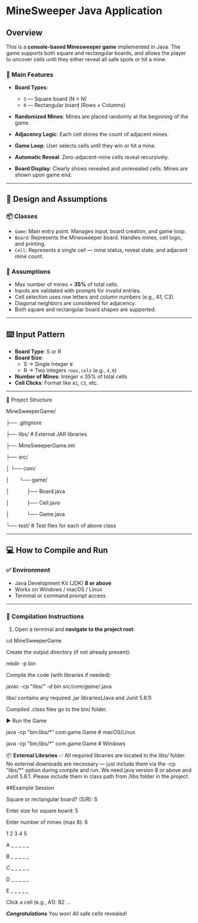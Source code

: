 # MineSweeper Java Application

## Overview

This is a **console-based Minesweeper game** implemented in Java. The game supports both square and rectangular boards, and allows the player to uncover cells until they either reveal all safe spots or hit a mine.

### 🎯 Main Features

- **Board Types**:
    - `S` — Square board (N × N)
    - `R` — Rectangular board (Rows × Columns)

- **Randomized Mines**: Mines are placed randomly at the beginning of the game.
- **Adjacency Logic**: Each cell stores the count of adjacent mines.
- **Game Loop**: User selects cells until they win or hit a mine.
- **Automatic Reveal**: Zero-adjacent-mine cells reveal recursively.
- **Board Display**: Clearly shows revealed and unrevealed cells. Mines are shown upon game end.

---

## 🧱 Design and Assumptions

### 📦 Classes

- `Game`: Main entry point. Manages input, board creation, and game loop.
- `Board`: Represents the Minesweeper board. Handles mines, cell logic, and printing.
- `Cell`: Represents a single cell — mine status, reveal state, and adjacent mine count.

### 📌 Assumptions

- Max number of mines = **35%** of total cells.
- Inputs are validated with prompts for invalid entries.
- Cell selection uses row letters and column numbers (e.g., A1, C3).
- Diagonal neighbors are considered for adjacency.
- Both square and rectangular board shapes are supported.

---

## ⌨️ Input Pattern

- **Board Type**: S or R
- **Board Size**:
    - S → Single integer `N`
    - R → Two integers `rows,cols` (e.g., `4,6`)
- **Number of Mines**: Integer ≤ 35% of total cells
- **Cell Clicks**: Format like `A1`, `C3`, etc.

---

📁 Project Structure

MineSweeperGame/

├── .gitignore

├── libs/                   # External JAR libraries

├── MineSweeperGame.iml

├── src/

│   └── com/

│   &nbsp;&nbsp;&nbsp;&nbsp;&nbsp;  └── game/

│      &nbsp;&nbsp;&nbsp;&nbsp;&nbsp;&nbsp;&nbsp;&nbsp;&nbsp;&nbsp;     ├── Board.java

│      &nbsp;&nbsp;&nbsp;&nbsp;&nbsp;&nbsp;&nbsp;&nbsp;&nbsp;&nbsp;     ├── Cell.java

│       &nbsp;&nbsp;&nbsp;&nbsp;&nbsp;&nbsp;&nbsp;&nbsp;&nbsp;&nbsp;    └── Game.java

└── test/                   #  Test files for each of above class

---
## 💻 How to Compile and Run

### ✅ Environment

- Java Development Kit (JDK) **8 or above**
- Works on Windows / macOS / Linux
- Terminal or command prompt access

---

### 🧪 Compilation Instructions

1. Open a terminal and **navigate to the project root**:

cd MineSweeperGame

Create the output directory (if not already present):


mkdir -p bin

Compile the code (with libraries if needed):


javac -cp "libs/*" -d bin src/com/game/*.java

libs/ contains any required .jar libraries(Java and Junit 5.8.1)

Compiled .class files go to the bin/ folder.

▶️ Run the Game

java -cp "bin:libs/*" com.game.Game         # macOS/Linux

java -cp "bin;libs/*" com.game.Game         # Windows

📦 **External Libraries**
✅ All required libraries are located in the libs/ folder. No external downloads are necessary — just include them via the -cp "libs/*" option during compile and run.
We need java version 8 or above and Junit 5.8.1. Please include them in class path from
/libs folder in the project.

##Example Session

Square or rectangular board? (S/R): S

Enter size for square board: 5

Enter number of mines (max 8): 6

1  2  3  4  5

A  _ _ _ _ _

B  _ _ _ _ _

C  _ _ _ _ _

D  _ _ _ _ _

E  _ _ _ _ _

Click a cell (e.g., A1): B2
...

***Congratulations*** You won! All safe cells revealed!
